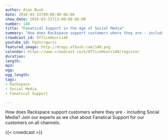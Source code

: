 ```yaml
---
author: Alan Bush
date: 2016-03-31T09:00:00-06:00
show_date: 2016-03-31T13:00:00-06:00
number: 140
title: "Fanatical Support in the Age of Social Media"
summary: "How does Rackspace support customers where they are - including Social Media? Join our experts as we chat about Fanatical Support for our customers on all channels."
crowdcast_id: OfficeHours140
youtube_id: PgUscrgwrzc
featured_image: http://drops.albush.com/140.png
calendar: https://www.crowdcast.io/e/OfficeHours140/register
duration:
length:
mp3:
ogg:
ogg_length:
tags:
- Rackspace
- Social Media
- Fanatical Support

---
```

How does Rackspace support customers where they are - including Social Media? Join our experts as we chat about Fanatical Support for our customers on all channels.

<!--more-->

{{< crowdcast >}}
